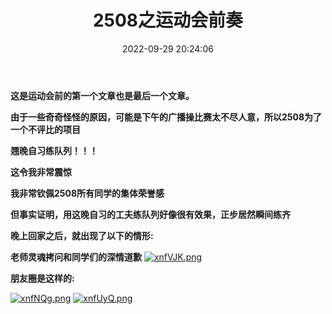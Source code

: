 ﻿---
title: 2508之运动会前奏
date: 2022-09-29 20:24:06
tags: 运动会
---

**这是运动会前的第一个文章也是最后一个文章。**

**由于一些奇奇怪怪的原因，可能是下午的广播操比赛太不尽人意，所以2508为了一个不评比的项目**

**翘晚自习练队列！！！**

<!-- more -->

**这令我非常震惊**

**我非常钦佩2508所有同学的集体荣誉感**

**但事实证明，用这晚自习的工夫练队列好像很有效果，正步居然瞬间练齐**

**晚上回家之后，就出现了以下的情形:**

**老师灵魂拷问和同学们的深情道歉**
[![xnfVJK.png](https://s1.ax1x.com/2022/09/29/xnfVJK.png)](https://imgse.com/i/xnfVJK)

**朋友圈是这样的:**

[![xnfNQg.png](https://s1.ax1x.com/2022/09/29/xnfNQg.png)](https://imgse.com/i/xnfNQg)
[![xnfUyQ.png](https://s1.ax1x.com/2022/09/29/xnfUyQ.png)](https://imgse.com/i/xnfUyQ)


